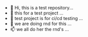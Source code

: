 - 👋 Hi, this is a test repository...
- 👀 this for a test project ...
- 🌱 test project is for ci/cd testing ...
- 💞️ we are doing rnd for this ...
- 📫 we all do her the rnd's ...

<!---
test is a ✨ special ✨ repository because its `README.md` (this file) appears on your GitHub profile.
You can click the Preview link to take a look at your changes.
--->
